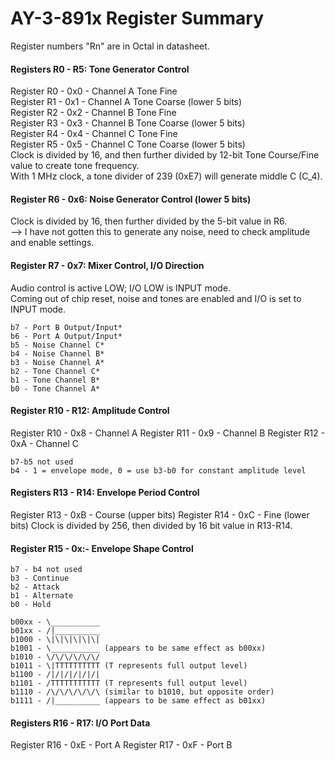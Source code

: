 # AY-3-891x Register Summary
Register numbers "Rn" are in Octal in datasheet.

#### Registers R0 - R5: Tone Generator Control  
Register R0  - 0x0 - Channel A Tone Fine  
Register R1  - 0x1 - Channel A Tone Coarse (lower 5 bits)  
Register R2  - 0x2 - Channel B Tone Fine  
Register R3  - 0x3 - Channel B Tone Coarse (lower 5 bits)  
Register R4  - 0x4 - Channel C Tone Fine  
Register R5  - 0x5 - Channel C Tone Coarse (lower 5 bits)  
Clock is divided by 16, and then further divided by 12-bit Tone Course/Fine value to create tone frequency.  
With 1 MHz clock, a tone divider of 239 (0xE7) will generate middle C (C_4).

#### Register R6 - 0x6: Noise Generator Control (lower 5 bits)
Clock is divided by 16, then further divided by the 5-bit value in R6.  
--> I have not gotten this to generate any noise, need to check amplitude and enable settings.

#### Register R7 - 0x7: Mixer Control, I/O Direction
Audio control is active LOW; I/O LOW is INPUT mode.  
Coming out of chip reset, noise and tones are enabled and I/O is set to INPUT mode.  
```
b7 - Port B Output/Input*  
b6 - Port A Output/Input*  
b5 - Noise Channel C*  
b4 - Noise Channel B*  
b3 - Noise Channel A*  
b2 - Tone Channel C*  
b1 - Tone Channel B*  
b0 - Tone Channel A*  
```

#### Register R10 - R12: Amplitude Control
Register R10 - 0x8 - Channel A
Register R11 - 0x9 - Channel B
Register R12 - 0xA - Channel C
```
b7-b5 not used
b4 - 1 = envelope mode, 0 = use b3-b0 for constant amplitude level
```

#### Registers R13 - R14: Envelope Period Control
Register R13 - 0xB - Course (upper bits)
Register R14 - 0xC - Fine (lower bits)
Clock is divided by 256, then divided by 16 bit value in R13-R14.

#### Register R15 - 0x:- Envelope Shape Control
```
b7 - b4 not used
b3 - Continue
b2 - Attack
b1 - Alternate
b0 - Hold
```
```
b00xx - \___________
b01xx - /|__________
b1000 - \|\|\|\|\|\|
b1001 - \___________ (appears to be same effect as b00xx)
b1010 - \/\/\/\/\/\/
b1011 - \|TTTTTTTTTT (T represents full output level)
b1100 - /|/|/|/|/|/|
b1101 - /TTTTTTTTTTT (T represents full output level)
b1110 - /\/\/\/\/\/\ (similar to b1010, but opposite order)
b1111 - /|__________ (appears to be same effect as b01xx)
```

#### Registers R16 - R17: I/O Port Data
Register R16 - 0xE - Port A
Register R17 - 0xF - Port B
